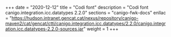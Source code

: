 +++
date        = "2020-12-12"
title       = "Codi font"
description = "Codi font canigo.integration.icc.datatypes 2.2.0"
sections    = "canigo-fwk-docs"
enllac		= "https://hudson.intranet.gencat.cat/nexus/repository/canigo-maven2/cat/gencat/ctti/canigo.integration.icc.datatypes/2.2.0/canigo.integration.icc.datatypes-2.2.0-sources.jar"
weight		= 1
+++
